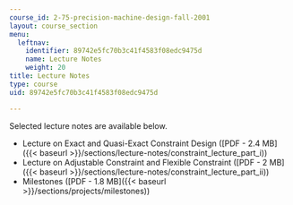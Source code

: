 ```yaml
---
course_id: 2-75-precision-machine-design-fall-2001
layout: course_section
menu:
  leftnav:
    identifier: 89742e5fc70b3c41f4583f08edc9475d
    name: Lecture Notes
    weight: 20
title: Lecture Notes
type: course
uid: 89742e5fc70b3c41f4583f08edc9475d

---
```


Selected lecture notes are available below.

*   Lecture on Exact and Quasi-Exact Constraint Design ([PDF - 2.4 MB]({{< baseurl >}}/sections/lecture-notes/constraint_lecture_part_i))
*   Lecture on Adjustable Constraint and Flexible Constraint ([PDF - 2 MB]({{< baseurl >}}/sections/lecture-notes/constraint_lecture_part_ii))
*   Milestones ([PDF - 1.8 MB]({{< baseurl >}}/sections/projects/milestones))